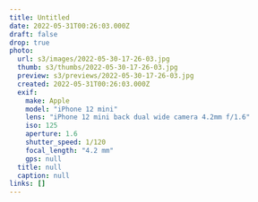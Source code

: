 ```yaml
---
title: Untitled
date: 2022-05-31T00:26:03.000Z
draft: false
drop: true
photo:
  url: s3/images/2022-05-30-17-26-03.jpg
  thumb: s3/thumbs/2022-05-30-17-26-03.jpg
  preview: s3/previews/2022-05-30-17-26-03.jpg
  created: 2022-05-31T00:26:03.000Z
  exif:
    make: Apple
    model: "iPhone 12 mini"
    lens: "iPhone 12 mini back dual wide camera 4.2mm f/1.6"
    iso: 125
    aperture: 1.6
    shutter_speed: 1/120
    focal_length: "4.2 mm"
    gps: null
  title: null
  caption: null
links: []
---
```

